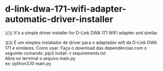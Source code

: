 # d-link-dwa-171-wifi-adapter-automatic-driver-installer
🇺🇸 It's a simple driver installer for D-Link DWA 171 WiFi adapter and similar.

🇧🇷 É um simples instalador de driver para o adaptador wifi da D-Link DWA 171 e similares.
Como usar:
Faça o download das dependências com o seguinte comando: pip3 install -r requirements.txt  
Abra no terminal o arquivo main.py   
ex: python3.10 main.py


